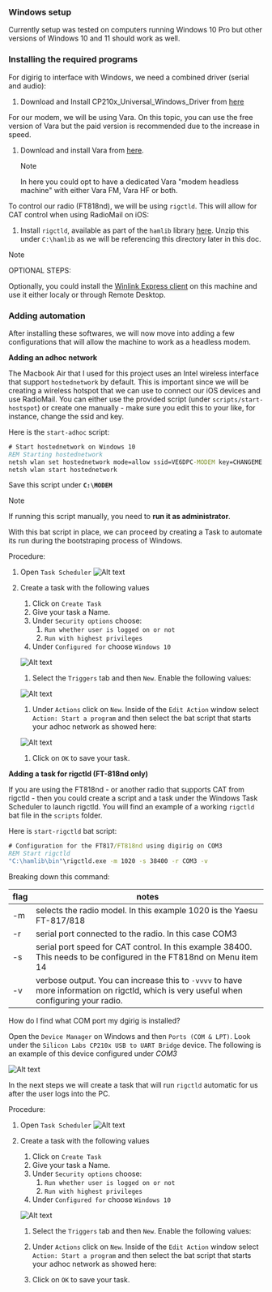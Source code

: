 ### Windows setup

Currently setup was tested on computers running Windows 10 Pro but other versions of Windows 10 and 11 should work as well. 

### Installing the required programs

For digirig to interface with Windows, we need a combined driver (serial and audio):

1. Download and Install CP210x_Universal_Windows_Driver from [here](https://www.silabs.com/developers/usb-to-uart-bridge-vcp-drivers?tab%253Ddownloads)


For our modem, we will be using Vara. On this topic, you can use the free version of Vara but the paid version is recommended due to the increase in speed.

1. Download and install Vara from [here](https://rosmodem.wordpress.com/).
    
    > [!NOTE]
    >
    > In here you could opt to have a dedicated Vara "modem headless machine" with either Vara FM, Vara HF or both. 

To control our radio (FT818nd), we will be using `rigctld`. This will allow for CAT control when using RadioMail on iOS:

1. Install `rigctld`, available as part of the `hamlib` library [here](https://github.com/Hamlib/Hamlib/releases/tag/4.5.5). Unzip this under `C:\hamlib` as we will be referencing this directory later in this doc.

> [!NOTE]
> OPTIONAL STEPS:
> 
> Optionally, you could install the [Winlink Express client](https://downloads.winlink.org/User%2520Programs/) on this machine and use it either localy or through Remote Desktop.

### Adding automation

After installing these softwares, we will now move into adding a few configurations that will allow the machine to work as a headless modem. 

**Adding an adhoc network**

The Macbook Air that I used for this project uses an Intel wireless interface that support `hostednetwork` by default. This is important since we will be creating a wireless hotspot that we can use to connect our iOS devices and use RadioMail. You can either use the provided script (under `scripts/start-hostspot`) or create one manually - make sure you edit this to your like, for instance, change the ssid and key.

Here is the `start-adhoc` script:

```bat
# Start hostednetwork on Windows 10
REM Starting hostednetwork
netsh wlan set hostednetwork mode=allow ssid=VE6DPC-MODEM key=CHANGEME
netsh wlan start hostednetwork
```
Save this script under **`C:\MODEM`**

> [!NOTE]
>
> If running this script manually, you need to **run it as administrator**.

With this bat script in place, we can proceed by creating a Task to automate its run during the bootstraping process of Windows.

Procedure:

1. Open `Task Scheduler`
![Alt text](media/task-scheduler.png)

1. Create a task with the following values
    1. Click on `Create Task`
    1. Give your task a Name.
    1. Under `Security options` choose:
        1. `Run whether user is logged on or not`
        1. `Run with highest privileges`
    1. Under `Configured for` choose `Windows 10`

    ![Alt text](media/task-2.png)

    1. Select the `Triggers` tab and then `New`. Enable the following values:

    ![Alt text](media/triggers.png)

    1. Under `Actions` click on `New`. Inside of the `Edit Action` window select `Action: Start a program` and then select the bat script that starts your adhoc network as showed here:

    ![Alt text](media/actions.png)

    1. Click on `OK` to save your task.

**Adding a task for rigctld (FT-818nd only)**

If you are using the FT818nd - or another radio that supports CAT from rigctld - then you could create a script and a task under the Windows Task Scheduler to launch rigctld. You will find an example of a working `rigctld` bat file in the `scripts`  folder. 

Here is `start-rigctld` bat script: 

```bat
# Configuration for the FT817/FT818nd using digirig on COM3
REM Start rigctld
"C:\hamlib\bin"\rigctld.exe -m 1020 -s 38400 -r COM3 -v
```

Breaking down this command:

| flag | notes
| ----- | ----
| -m | selects the radio model. In this example 1020 is the Yaesu FT-817/818
| -r | serial port connected to the radio. In this case COM3
| -s | serial port speed for CAT control. In this example 38400. This needs to be configured in the FT818nd on Menu item 14
| -v | verbose output. You can increase this to `-vvvv` to have more information on rigctld, which is very useful when configuring your radio.

How do I find what COM port my dgirig is installed?

Open the `Device Manager` on Windows and then `Ports (COM & LPT)`. Look under the `Silicon Labs CP210x USB to UART Bridge` device. The following is an example of this device configured under *COM3*

![Alt text](media/image-1.png)

In the next steps we will create a task that will run `rigctld` automatic for us after the user logs into the PC.

Procedure: 

1. Open `Task Scheduler`
![Alt text](media/task-scheduler.png)

1. Create a task with the following values
    1. Click on `Create Task`
    1. Give your task a Name.
    1. Under `Security options` choose:
        1. `Run whether user is logged on or not`
        1. `Run with highest privileges`
    1. Under `Configured for` choose `Windows 10`

    ![Alt text](media/task-rigctld.png)

    1. Select the `Triggers` tab and then `New`. Enable the following values:

    1. Under `Actions` click on `New`. Inside of the `Edit Action` window select `Action: Start a program` and then select the bat script that starts your adhoc network as showed here:

    1. Click on `OK` to save your task.